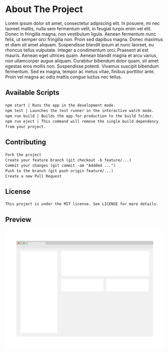 # About The Project

Lorem ipsum dolor sit amet, consectetur adipiscing elit. In posuere, mi nec laoreet mattis, nulla sem fermentum velit, in feugiat turpis enim vel elit. Donec in fringilla magna, non vestibulum ligula. Aenean fermentum nunc felis, ut semper orci fringilla non. Proin sed dapibus magna. Donec maximus et diam sit amet aliquam. Suspendisse blandit ipsum at nunc laoreet, eu rhoncus tellus vulputate. Integer a condimentum orci. Praesent at est mauris. Aenean eget ultrices quam. Aenean blandit magna et arcu varius, non ullamcorper augue aliquam. Curabitur bibendum dolor quam, sit amet egestas eros mollis non. Suspendisse potenti. Vivamus suscipit bibendum fermentum. Sed ex magna, tempor ac metus vitae, finibus porttitor ante. Proin vel magna ac odio mattis congue luctus nec tellus.

## Available Scripts

`npm start | Runs the app in the development mode.`\
`npm test | Launches the test runner in the interactive watch mode.`\
`npm run build | Builds the app for production to the build folder.`\
`npm run eject | This command will remove the single build dependency from your project.`

## Contributing

`Fork the project`\
`Create your feature branch (git checkout -b feature/...)`\
`Commit your changes (git commit -am "Addded ...")`\
`Push to the branch (git push origin feature/...)`\
`Create a new Pull Request`

## License

`This project is under the MIT license. See LICENSE for more details.`

## Preview

![Screenshot](./config/screenshot.png?raw=true)
